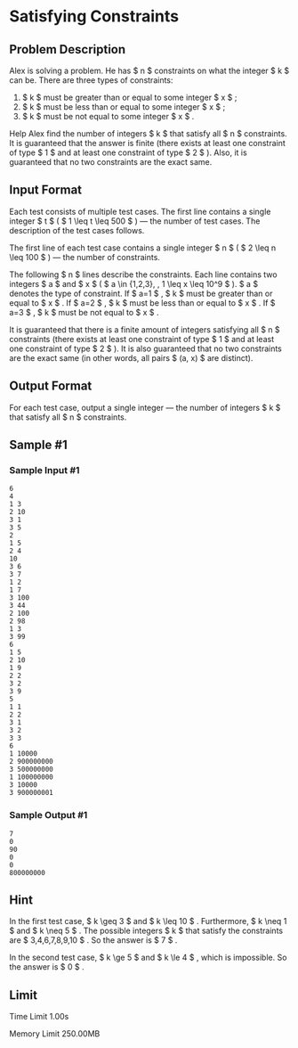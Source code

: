 # Satisfying Constraints

## Problem Description

Alex is solving a problem. He has $ n $ constraints on what the integer $ k $ can be. There are three types of constraints:

1. $ k $ must be greater than or equal to some integer $ x $ ;
2. $ k $ must be less than or equal to some integer $ x $ ;
3. $ k $ must be not equal to some integer $ x $ .

Help Alex find the number of integers $ k $ that satisfy all $ n $ constraints. It is guaranteed that the answer is finite (there exists at least one constraint of type $ 1 $ and at least one constraint of type $ 2 $ ). Also, it is guaranteed that no two constraints are the exact same.

## Input Format

Each test consists of multiple test cases. The first line contains a single integer $ t $ ( $ 1 \leq t \leq 500 $ ) — the number of test cases. The description of the test cases follows.

The first line of each test case contains a single integer $ n $ ( $ 2 \leq n \leq 100 $ ) — the number of constraints.

The following $ n $ lines describe the constraints. Each line contains two integers $ a $ and $ x $ ( $ a \in \{1,2,3\}, \, 1 \leq x \leq 10^9 $ ). $ a $ denotes the type of constraint. If $ a=1 $ , $ k $ must be greater than or equal to $ x $ . If $ a=2 $ , $ k $ must be less than or equal to $ x $ . If $ a=3 $ , $ k $ must be not equal to $ x $ .

It is guaranteed that there is a finite amount of integers satisfying all $ n $ constraints (there exists at least one constraint of type $ 1 $ and at least one constraint of type $ 2 $ ). It is also guaranteed that no two constraints are the exact same (in other words, all pairs $ (a, x) $ are distinct).

## Output Format

For each test case, output a single integer — the number of integers $ k $ that satisfy all $ n $ constraints.

## Sample #1

### Sample Input #1

```
6
4
1 3
2 10
3 1
3 5
2
1 5
2 4
10
3 6
3 7
1 2
1 7
3 100
3 44
2 100
2 98
1 3
3 99
6
1 5
2 10
1 9
2 2
3 2
3 9
5
1 1
2 2
3 1
3 2
3 3
6
1 10000
2 900000000
3 500000000
1 100000000
3 10000
3 900000001
```

### Sample Output #1

```
7
0
90
0
0
800000000
```

## Hint

In the first test case, $ k \geq 3 $ and $ k \leq 10 $ . Furthermore, $ k \neq 1 $ and $ k \neq 5 $ . The possible integers $ k $ that satisfy the constraints are $ 3,4,6,7,8,9,10 $ . So the answer is $ 7 $ .

In the second test case, $ k \ge 5 $ and $ k \le 4 $ , which is impossible. So the answer is $ 0 $ .

## Limit



Time Limit
1.00s

Memory Limit
250.00MB